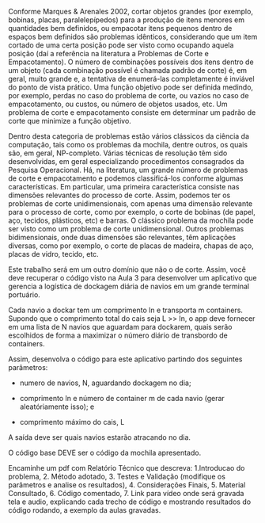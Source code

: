Conforme Marques & Arenales 2002, cortar objetos grandes (por exemplo, bobinas, placas, paralelepípedos) para a produção de itens menores em quantidades bem definidos, ou empacotar itens pequenos dentro de espaços bem definidos são problemas idênticos, considerando que um item cortado de uma certa posição pode ser visto como ocupando aquela posição (daí a referência na literatura a Problemas de Corte e Empacotamento). O número de combinações possíveis dos itens dentro de um objeto (cada combinação possível é chamada padrão de corte) é, em geral, muito grande e, a tentativa de enumerá-las completamente é inviável do ponto de vista prático. Uma função objetivo pode ser definida medindo, por exemplo, perdas no caso do problema de corte, ou vazios no caso de empacotamento, ou custos, ou número de objetos usados, etc. Um problema de corte e empacotamento consiste em determinar um padrão de corte que minimize a função objetivo.



Dentro desta categoria de problemas estão vários clássicos da ciência da computação, tais como os problemas da mochila, dentre outros, os quais são, em geral, NP-completo. Várias técnicas de resolução têm sido desenvolvidas, em geral especializando procedimentos consagrados da Pesquisa Operacional. Há, na literatura, um grande número de problemas de corte e empacotamento e podemos classificá-los conforme algumas características. Em particular, uma primeira característica consiste nas dimensões relevantes do processo de corte. Assim, podemos ter os problemas de corte unidimensionais, com apenas uma dimensão relevante para o processo de corte, como por exemplo, o corte de bobinas (de papel, aço, tecidos, plásticos, etc) e barras. O clássico problema da mochila pode ser visto como um problema de corte unidimensional. Outros problemas bidimensionais, onde duas dimensões são relevantes, têm aplicações diversas, como por exemplo, o corte de placas de madeira, chapas de aço, placas de vidro, tecido, etc.

Este trabalho será em um outro domínio que não o de corte.  Assim, você deve recuperar o código visto na Aula 3 para desenvolver um aplicativo que gerencia a logística de dockagem diária de navios em um grande terminal portuário. 

Cada navio a dockar tem um comprimento ln e transporta m containers. Supondo que o comprimento total do cais  seja L >> ln, o app deve fornecer em uma lista de N navios que aguardam para dockarem, quais serão escolhidos de forma a maximizar o número diário de transbordo de containers.

Assim, desenvolva o código para este aplicativo partindo dos seguintes parâmetros:

- numero de navios, N,  aguardando dockagem no dia;

- comprimento  ln e número de container m de cada navio (gerar aleatóriamente isso); e

- comprimento máximo do cais, L

A saída deve ser quais navios estarão atracando no dia.

O código base DEVE ser o código da mochila apresentado. 



Encaminhe um pdf com Relatório Técnico que descreva: 1.Introducao do problema, 2. Método adotado, 3. Testes e Validação (modifique os parâmetros e analise os resultados), 4. Considerações Finais, 5. Material Consultado, 6. Código comentado, 7. Link para vídeo onde será gravada tela e audio, explicando cada trecho de código e mostrando resultados do código rodando, a exemplo da aulas gravadas.
